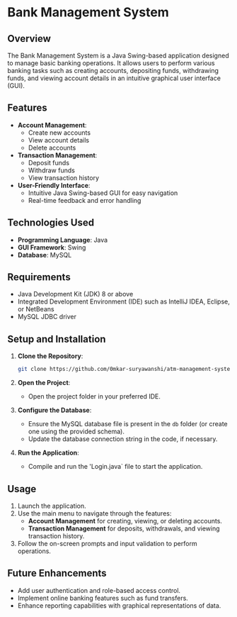 # Bank Management System

## Overview

The Bank Management System is a Java Swing-based application designed to manage basic banking operations. It allows users to perform various banking tasks such as creating accounts, depositing funds, withdrawing funds, and viewing account details in an intuitive graphical user interface (GUI).

## Features

- **Account Management**:
  - Create new accounts
  - View account details
  - Delete accounts
- **Transaction Management**:
  - Deposit funds
  - Withdraw funds
  - View transaction history
- **User-Friendly Interface**:
  - Intuitive Java Swing-based GUI for easy navigation
  - Real-time feedback and error handling

## Technologies Used

- **Programming Language**: Java
- **GUI Framework**: Swing
- **Database**: MySQL

## Requirements

- Java Development Kit (JDK) 8 or above
- Integrated Development Environment (IDE) such as IntelliJ IDEA, Eclipse, or NetBeans
- MySQL JDBC driver

## Setup and Installation

1. **Clone the Repository**:

   ```bash
   git clone https://github.com/0mkar-suryawanshi/atm-management-system/new/my-new-branch.git
   ```

2. **Open the Project**:

   - Open the project folder in your preferred IDE.

3. **Configure the Database**:

   - Ensure the MySQL database file is present in the `db` folder (or create one using the provided schema).
   - Update the database connection string in the code, if necessary.

4. **Run the Application**:

   - Compile and run the 'Login.java` file to start the application.

## Usage

1. Launch the application.
2. Use the main menu to navigate through the features:
   - **Account Management** for creating, viewing, or deleting accounts.
   - **Transaction Management** for deposits, withdrawals, and viewing transaction history.
3. Follow the on-screen prompts and input validation to perform operations.



## Future Enhancements

- Add user authentication and role-based access control.
- Implement online banking features such as fund transfers.
- Enhance reporting capabilities with graphical representations of data.





